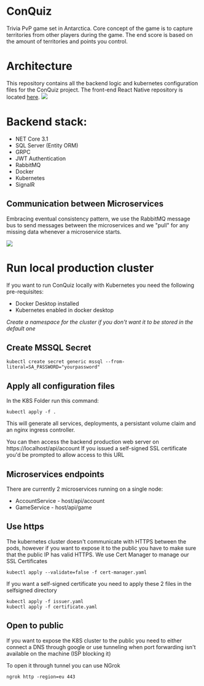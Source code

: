 # ConQuiz
Trivia PvP game set in Antarctica. Core concept of the game is to capture territories from other players during the game. The end score is based on the amount of territories and points you control.

# Architecture
This repository contains all the backend logic and kubernetes configuration files for the ConQuiz project. The front-end React Native repository is located <a href="https://github.com/BoostedPenguin/ConQuiz-Frontend">here</a>.
<img src="https://i.imgur.com/xivVBZU.png" />

# Backend stack:
* NET Core 3.1
* SQL Server (Entity ORM)
* GRPC
* JWT Authentication
* RabbitMQ
* Docker
* Kubernetes
* SignalR

## Communication between Microservices
Embracing eventual consistency pattern, we use the RabbitMQ message bus to send messages between the microservices and we "pull" for any missing data whenever a microservice starts.

<img src="https://i.imgur.com/kO8WVuO.png" />


# Run local production cluster
If you want to run ConQuiz locally with Kubernetes you need the following pre-requisites:

* Docker Desktop installed
* Kubernetes enabled in docker desktop

*Create a namespace for the cluster if you don't want it to be stored in the default one*

## Create MSSQL Secret
```
kubectl create secret generic mssql --from-literal=SA_PASSWORD="yourpassword"
```

## Apply all configuration files
In the K8S Folder run this command:

```
kubectl apply -f .
```
This will generate all services, deployments, a persistant volume claim and an nginx ingress controller.

You can then access the backend production web server on https://localhost/api/account
If you issued a self-signed SSL certificate you'd be prompted to allow access to this URL

## Microservices endpoints
There are currently 2 microservices running on a single node:
* AccountService - host/api/account
* GameService - host/api/game

## Use https 
The kubernetes cluster doesn't communicate with HTTPS between the pods, however if you want to expose it to the public you have to make sure that the public IP has valid HTTPS.
We use Cert Manager to manage our SSL Certificates

```
kubectl apply --validate=false -f cert-manager.yaml
```

If you want a self-signed certificate you need to apply these 2 files in the selfsigned directory

```
kubectl apply -f issuer.yaml
kubectl apply -f certificate.yaml
```

## Open to public
If you want to expose the K8S cluster to the public you need to either connect a DNS through google or use tunneling when port forwarding isn't available on the machine (ISP blocking it)

To open it through tunnel you can use NGrok
```
ngrok http -region=eu 443
```
